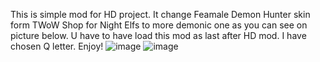 This is simple mod for HD project.
It change Feamale Demon Hunter skin form TWoW Shop for Night Elfs to more demonic one as you can see on picture below.
U have to have load this mod as last after HD mod. 
I have chosen Q letter.
Enjoy!
![image](https://github.com/user-attachments/assets/fd13c65a-8b3a-4b6e-b228-b7426dc4895b)
![image](https://github.com/user-attachments/assets/ea848dc6-999c-4b91-9b6a-e5299e36913e)
